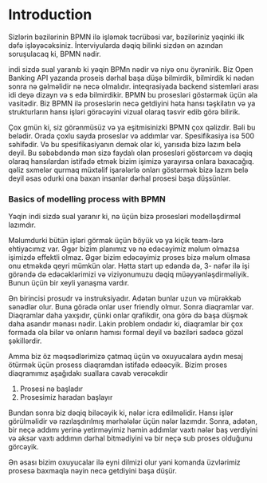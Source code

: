 # Introduction

Sizlərin bəzilərinin BPMN ilə işləmək təcrübəsi var, bəziləriniz yəqinki ilk dəfə işləyəcəksiniz. İnterviyularda dəqiq bilinki sizdən ən azından soruşulacaq ki, BPMN nədir.

indi sizdə sual yaranıb ki yəqin BPMn nədir və niyə onu öyrənirik. Biz Open Banking API yazanda proseis dərhal başa düşə bilmirdik, bilmirdik ki nədən sonra nə gəlməlidir nə necə olmalıdır. inteqrasiyada backend sistemləri arası idi deyə dizayn və s edə bilmirdikir. BPMN bu prosesləri göstərmək üçün əla vasitədir. Biz BPMN ilə proseslərin necə getdiyini həta hansı təşkilatın və ya strukturların hansı işləri görəcəyini vizual olaraq təsvir edib görə bilirik.

Çox gmün ki, siz görənmüsüz və ya eşitmisinizki BPMN çox qəlizdir. Bəli bu belədir. Orada çoxlu sayda proseslər və addımlar var. Spesifikasiya isə 500 səhifədir. Və bu spesifikasiyanın demək olar ki, yarısıda bizə lazım belə deyil. Bu səbəbdəndə mən sizə faydalı olan prosesləri göstərcəm və dəqiq olaraq hansılardan istifadə etmək bizim işimizə yarayırsa onlara baxacağıq. qəliz sxmelər qurmaq müxtəlif işarələrlə onları göstərmək bizə lazım belə deyil əsas odurki ona baxan insanlar dərhal prosesi başa düşsünlər.

### Basics of modelling process with BPMN

Yəqin indi sizdə sual yaranır ki, nə üçün bizə prosesləri modelləşdirməl lazımdır.&#x20;

Məlumdurki bütün işləri görmək üçün böyük və ya kiçik team-lərə ehtiyacımız var. Əgər bizim planımız və nə edəcəyimiz məlum olmazsa işimizdə effektli olmaz. Əgər bizim edəcəyimiz proses bizə məlum olmasa onu etməkdə qeyri mümkün olar. Hətta start up edəndə də, 3- nəfər ilə işi görəndə də edəcəklərimizi və viziyonumuzu dəqiq müəyyənləşdirməliyik. Bunun üçün bir xeyli yanaşma vardır.



Ən birincisi prosudr və instruksiyadır. Adətən bunlar uzun və mürəkkəb sənədlər olur. Buna görədə onlar user friendly olmur.  Sonra diaqramlar var. Diaqramlar daha yaxşıdır, çünki onlar qrafikdir, ona görə də başa düşmək daha asandır mənası nədir. Lakin problem ondadır ki, diaqramlar bir çox formada ola bilər və onların hamısı formal deyil və bəziləri sadəcə gözəl şəkillərdir.



Amma biz öz məqsədlərimizə çatmaq üçün və oxuyucalara aydın mesaj ötürmək üçün prosess diaqramdan istifadə edəəcyik. Bizim proses diaqramımız aşağıdakı suallara cavab verəcəkdir

1. Prosesi nə başladır
2. Prosesimiz haradan başlayır

Bundan sonra biz dəqiq biləcəyik ki, nələr icra edilməlidir. Hansı işlər görülməlidir və razılaşdırılmış mərhələlər üçün nələr lazımdır. Sonra, adətən, bir neçə addımı yerinə yetirməyimiz həmin addımlar vaxtı nələr baş verdiyini və əksər vaxtı addımın dərhal bitmədiyini və bir neçə sub proses olduğunu görcəyik.

Ən əsası bizim oxuyucalar ilə eyni dilmizi olur yəni komanda üzvlərimiz prosesə baxmaqla nəyin necə getdiyini başa düşür.

